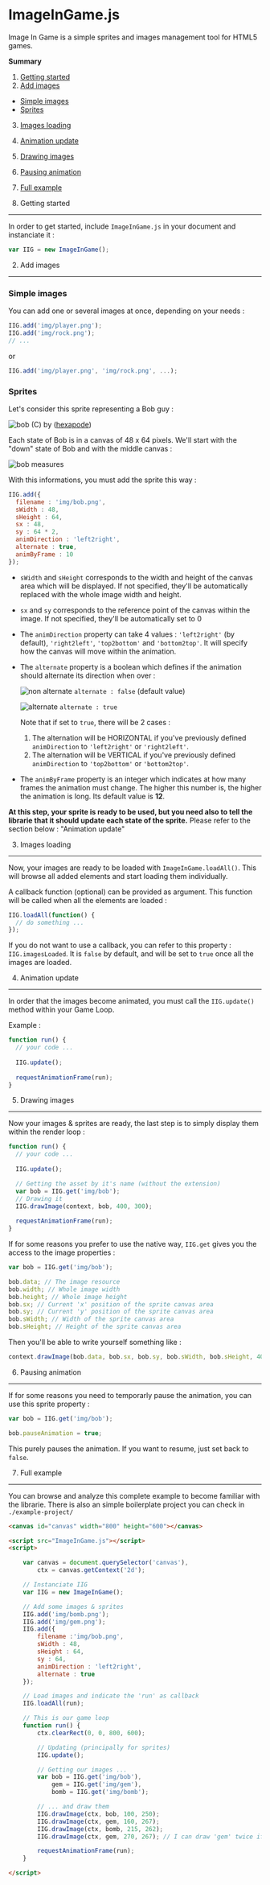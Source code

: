 ImageInGame.js
==============

Image In Game is a simple sprites and images management tool for HTML5 games.

**Summary**

1. [Getting started](#1-getting-started)
2. [Add images](#2-add-images)
 * [Simple images](#simple-images)
 * [Sprites](#sprites)
3. [Images loading](#3-images-loading)
4. [Animation update](#4-animation-update)
5. [Drawing images](#5-drawing-images)
6. [Pausing animation](#6-pausing-animation)
7. [Full example](#7-full-example)

1. Getting started
---------------

In order to get started, include `ImageInGame.js` in your document and instanciate it :

```javascript
var IIG = new ImageInGame();
```

2. Add images
---------------------

### Simple images

You can add one or several images at once, depending on your needs :

```javascript
IIG.add('img/player.png');
IIG.add('img/rock.png');
// ...
```

or

```javascript
IIG.add('img/player.png', 'img/rock.png', ...);
```

### Sprites

Let's consider this sprite representing a Bob guy :

![bob](https://raw.github.com/jmpp/ImageInGame.js/master/bob.png) (C) by ([hexapode](https://github.com/hexapode))

Each state of Bob is in a canvas of 48 x 64 pixels. We'll start with the "down" state of Bob and with the middle canvas :

![bob measures](https://raw.github.com/jmpp/ImageInGame.js/master/bob_measures.png)

With this informations, you must add the sprite this way :

```javascript
IIG.add({
  filename : 'img/bob.png',
  sWidth : 48,
  sHeight : 64,
  sx : 48,
  sy : 64 * 2,
  animDirection : 'left2right',
  alternate : true,
  animByFrame : 10
});
```

* `sWidth` and `sHeight` corresponds to the width and height of the canvas area which will be displayed. If not specified, they'll be automatically replaced with the whole image width and height.

* `sx` and `sy` corresponds to the reference point of the canvas within the image. If not specified, they'll be automatically set to 0

* The `animDirection` property can take 4 values : `'left2right'` (by default), `'right2left'`, `'top2bottom'` and `'bottom2top'`. It will specify how the canvas will move within the animation.

* The `alternate` property is a boolean which defines if the animation should alternate its direction when over :
  
  ![non alternate](https://raw.github.com/jmpp/ImageInGame.js/master/bob_non_alternate.gif) `alternate : false` (default value)
  
  ![alternate](https://raw.github.com/jmpp/ImageInGame.js/master/bob_alternate.gif) `alternate : true`
  
  Note that if set to `true`, there will be 2 cases :
  
    1. The alternation will be HORIZONTAL if you've previously defined `animDirection` to `'left2right'` or `'right2left'`.
    2. The alternation will be VERTICAL if you've previously defined `animDirection` to `'top2bottom'` or `'bottom2top'`.

* The `animByFrame` property is an integer which indicates at how many frames the animation must change. The higher this number is, the higher the animation is long. Its default value is **12**.

**At this step, your sprite is ready to be used, but you need also to tell the librarie that it should update each state of the sprite.** Please refer to the section below : "Animation update"

3. Images loading
--------------

Now, your images are ready to be loaded with `ImageInGame.loadAll()`. This will browse all added elements and start loading them individually.

A callback function (optional) can be provided as argument. This function will be called when all the elements are loaded :

```javascript
IIG.loadAll(function() {
  // do something ...
});
```

If you do not want to use a callback, you can refer to this property : `IIG.imagesLoaded`. It is `false` by default, and will be set to `true` once all the images are loaded.

4. Animation update
----------------

In order that the images become animated, you must call the `IIG.update()` method within your Game Loop.

Example :

```javascript
function run() {
  // your code ...
  
  IIG.update();
  
  requestAnimationFrame(run);
}
```

5. Drawing images
--------------

Now your images & sprites are ready, the last step is to simply display them within the render loop :

```javascript
function run() {
  // your code ...
  
  IIG.update();

  // Getting the asset by it's name (without the extension)
  var bob = IIG.get('img/bob');
  // Drawing it
  IIG.drawImage(context, bob, 400, 300);
  
  requestAnimationFrame(run);
}
```

If for some reasons you prefer to use the native way, `IIG.get` gives you the access to the image properties :

```javascript
var bob = IIG.get('img/bob');

bob.data; // The image resource
bob.width; // Whole image width
bob.height; // Whole image height
bob.sx; // Current 'x' position of the sprite canvas area
bob.sy; // Current 'y' position of the sprite canvas area
bob.sWidth; // Width of the sprite canvas area
bob.sHeight; // Height of the sprite canvas area
```

Then you'll be able to write yourself something like :

```javascript
context.drawImage(bob.data, bob.sx, bob.sy, bob.sWidth, bob.sHeight, 400, 300, bob.sWidth, bob.sHeight)
```

6. Pausing animation
---------------------

If for some reasons you need to temporarly pause the animation, you can use this sprite property :

```javascript
var bob = IIG.get('img/bob');

bob.pauseAnimation = true;
```

This purely pauses the animation. If you want to resume, just set back to `false`.

7. Full example
------------------------

You can browse and analyze this complete example to become familiar with the librarie. There is also an simple boilerplate project you can check in `./example-project/`

```html
<canvas id="canvas" width="800" height="600"></canvas>

<script src="ImageInGame.js"></script>
<script>

	var canvas = document.querySelector('canvas'),
		ctx = canvas.getContext('2d');

	// Instanciate IIG
	var IIG = new ImageInGame();

	// Add some images & sprites
	IIG.add('img/bomb.png');
	IIG.add('img/gem.png');
	IIG.add({
		filename :'img/bob.png',
		sWidth : 48,
		sHeight : 64,
		sy : 64,
		animDirection : 'left2right',
		alternate : true
	});

	// Load images and indicate the 'run' as callback
	IIG.loadAll(run);

	// This is our game loop
	function run() {
		ctx.clearRect(0, 0, 800, 600);

		// Updating (principally for sprites)
		IIG.update();

		// Getting our images ...
		var bob = IIG.get('img/bob'),
			gem = IIG.get('img/gem'),
			bomb = IIG.get('img/bomb');

		// ... and draw them
		IIG.drawImage(ctx, bob, 100, 250);
		IIG.drawImage(ctx, gem, 160, 267);
		IIG.drawImage(ctx, bomb, 215, 262);
		IIG.drawImage(ctx, gem, 270, 267); // I can draw 'gem' twice if I want to

		requestAnimationFrame(run);
	}

</script>
```